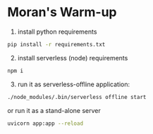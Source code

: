 # Moran's Warm-up

1. install python requirements

```bash
pip install -r requirements.txt
```

2. install serverless (node) requirements

```bash
npm i
```

3. run it as serverless-offline application:

```bash
./node_modules/.bin/serverless offline start
```

or run it as a stand-alone server

```bash
uvicorn app:app --reload
```
